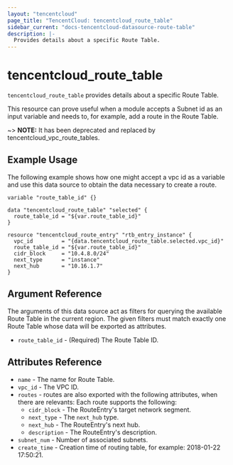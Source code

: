 ```yaml
---
layout: "tencentcloud"
page_title: "TencentCloud: tencentcloud_route_table"
sidebar_current: "docs-tencentcloud-datasource-route-table"
description: |-
  Provides details about a specific Route Table.
---
```


# tencentcloud_route_table

`tencentcloud_route_table` provides details about a specific Route Table.

This resource can prove useful when a module accepts a Subnet id as an input variable and needs to, for example, add a route in the Route Table.

~> **NOTE:** It has been deprecated and replaced by tencentcloud_vpc_route_tables.

## Example Usage

The following example shows how one might accept a vpc id as a variable and use this data source to obtain the data necessary to create a route.

```hcl
variable "route_table_id" {}

data "tencentcloud_route_table" "selected" {
  route_table_id = "${var.route_table_id}"
}

resource "tencentcloud_route_entry" "rtb_entry_instance" {
  vpc_id         = "{data.tencentcloud_route_table.selected.vpc_id}"
  route_table_id = "${var.route_table_id}"
  cidr_block     = "10.4.8.0/24"
  next_type      = "instance"
  next_hub       = "10.16.1.7"
}
```

## Argument Reference

The arguments of this data source act as filters for querying the available
Route Table in the current region. The given filters must match exactly one
Route Table whose data will be exported as attributes.

* `route_table_id` - (Required) The Route Table ID.

## Attributes Reference

* `name` - The name for Route Table.
* `vpc_id` - The VPC ID.
* `routes` - routes are also exported with the following attributes, when there are relevants: Each route supports the following:
  * `cidr_block` - The RouteEntry's target network segment.
  * `next_type` - The `next_hub` type.
  * `next_hub` - The RouteEntry's next hub.
  * `description` - The RouteEntry's description.
* `subnet_num` - Number of associated subnets.
* `create_time` - Creation time of routing table, for example: 2018-01-22 17:50:21.
